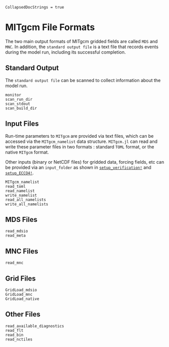 ```@meta
CollapsedDocStrings = true
```

# MITgcm File Formats

The two main output formats of MITgcm gridded fields are called `MDS` and `MNC`. In addition, the `standard output file` is a text file that records events during the model run, including its successful completion.

## Standard Output

The `standard output file` can be scanned to collect information about the model run. 

```@docs
monitor
scan_run_dir
scan_stdout
scan_build_dir
```

## Input Files

Run-time parameters to `MITgcm` are provided via text files, which can be accessed via the `MITgcm_namelist` data structure. `MITgcm.jl` can read and write these parameter files in two formats : standard `TOML` format, or the native `MITgcm` format.

Other inputs (binary or NetCDF files) for gridded data, forcing fields, etc can be provided via an `input_folder` as shown in [`setup_verification!`](@ref) and [`setup_ECCO4!`](@ref).

```@docs
MITgcm_namelist
read_toml
read_namelist
write_namelist
read_all_namelists
write_all_namelists
```

## MDS Files

```@docs
read_mdsio
read_meta
```

## MNC Files

```@docs
read_mnc
```

## Grid Files

```@docs
GridLoad_mdsio
GridLoad_mnc
GridLoad_native
```

## Other Files

```@docs
read_available_diagnostics
read_flt
read_bin
read_nctiles
```

